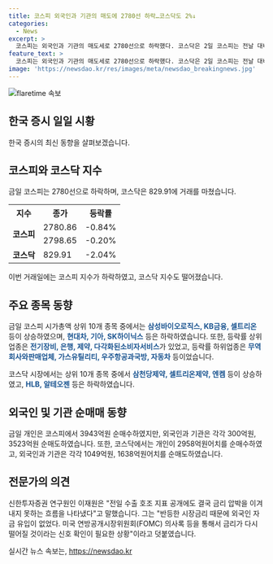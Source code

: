 ```yaml
---
title: 코스피 외국인과 기관의 매도에 2780선 하락…코스닥도 2%↓
categories:
  - News
excerpt: >
  코스피는 외국인과 기관의 매도세로 2780선으로 하락했다. 코스닥은 2일 코스피는 전날 대비 23.45포인트 하락한 2780.86에 장을 마쳤다. 이날 개인은 3943억원 순매수했고, 외국인과 기관은 각각 300억원, 3523억원 순매도했다. 삼성바이오로직스, KB금융, 셀트리온 등은 상승했고, 현대차, 기아, SK하이닉스 등은 하락했다. 코스닥은 17.24포인트 하락한 829.91에 거래를 마쳤으며 외국인은 1049억원, 기관은 1638억원어치를 팔아치우며 지수를 끌어내다.
feature_text: >
  코스피는 외국인과 기관의 매도세로 2780선으로 하락했다. 코스닥은 2일 코스피는 전날 대비 23.45포인트 하락한 2780.86에 장을 마쳤다. 이날 개인은 3943억원 순매수했고, 외국인과 기관은 각각 300억원, 3523억원 순매도했다. 삼성바이오로직스, KB금융, 셀트리온 등은 상승했고, 현대차, 기아, SK하이닉스 등은 하락했다. 코스닥은 17.24포인트 하락한 829.91에 거래를 마쳤으며 외국인은 1049억원, 기관은 1638억원어치를 팔아치우며 지수를 끌어내다.
image: 'https://newsdao.kr/res/images/meta/newsdao_breakingnews.jpg'
---
```


<p><img src="https://newsdao.kr/res/images/meta/newsdao_breakingnews.jpg" alt="flaretime 속보" /></p>

<article>
<h2 data-ke-size="size26">한국 증시 일일 시황</h2>
<p data-ke-size="size16">한국 증시의 최신 동향을 살펴보겠습니다.</p>

<h2 data-ke-size="size24">코스피와 코스닥 지수</h2>
<p data-ke-size="size16">금일 코스피는 2780선으로 하락하며, 코스닥은 829.91에 거래를 마쳤습니다.</p>
<table>
  <tr>
    <th>지수</th>
    <th>종가</th>
    <th>등락률</th>
  </tr>
  <tr>
    <td rowspan="2"><strong>코스피</strong></td>
    <td>2780.86</td>
    <td>-0.84%</td>
  </tr>
  <tr>
    <td>2798.65</td>
    <td>-0.20%</td>
  </tr>
  <tr>
    <td rowspan="2"><strong>코스닥</strong></td>
    <td>829.91</td>
    <td>-2.04%</td>
  </tr>
</table>
<p data-ke-size="size16">이번 거래일에는 코스피 지수가 하락하였고, 코스닥 지수도 떨어졌습니다.</p>

<h2 data-ke-size="size24">주요 종목 동향</h2>
<p data-ke-size="size16">금일 코스피 시가총액 상위 10개 종목 중에서는 <b><span style="color: #1a5490;">삼성바이오로직스, KB금융, 셀트리온</span></b> 등이 상승하였으며, <b><span style="color: #1a5490;">현대차, 기아, SK하이닉스</span></b> 등은 하락하였습니다. 또한, 등락률 상위업종은 <b><span style="color: #1a5490;">전기장비, 은행, 제약, 다각화된소비자서비스</span></b>가 있었고, 등락률 하위업종은 <b><span style="color: #1a5490;">무역회사와판매업체, 가스유틸리티, 우주항공과국방, 자동차</span></b> 등이었습니다.</p>
<p data-ke-size="size16">코스닥 시장에서는 상위 10개 종목 중에서 <b><span style="color: #1a5490;">삼천당제약, 셀트리온제약, 엔켐</span></b> 등이 상승하였고, <b><span style="color: #1a5490;">HLB, 알테오젠</span></b> 등은 하락하였습니다.</p>

<h2 data-ke-size="size24">외국인 및 기관 순매매 동향</h2>
<p data-ke-size="size16">금일 개인은 코스피에서 3943억원 순매수하였지만, 외국인과 기관은 각각 300억원, 3523억원 순매도하였습니다. 또한, 코스닥에서는 개인이 2958억원어치를 순매수하였고, 외국인과 기관은 각각 1049억원, 1638억원어치를 순매도하였습니다.</p>

<h2 data-ke-size="size24">전문가의 의견</h2>
<p data-ke-size="size16">신한투자증권 연구원인 이재원은 "전일 수출 호조 지표 공개에도 결국 금리 압박을 이겨내지 못하는 흐름을 나타냈다"고 말했습니다. 그는 "반등한 시장금리 때문에 외국인 자금 유입이 없었다. 미국 연방공개시장위원회(FOMC) 의사록 등을 통해서 금리가 다시 떨어질 것이라는 신호 확인이 필요한 상황"이라고 덧붙였습니다.</p>
</article>
실시간 뉴스 속보는, <a href="https://newsdao.kr" rel="dofollow">https://newsdao.kr</a>


